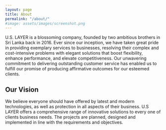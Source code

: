 ```yaml
---
layout: page
title: About
permalink: "/about/"
#image: assets/images/screenshot.png
---
```


U.S. LAYER is a blossoming company, founded by two ambitious brothers in Sri Lanka back in 2016. Ever since our inception, we have taken great pride in providing exemplary services to businesses, resolving their complex and cost-intensive problems with elegant solutions that boost flexibility, enhance performance, and elevate competitiveness. Our unwavering commitment to delivering outstanding customer service has enabled us to fulfill our promise of producing affirmative outcomes for our esteemed clients.

## Our Vision
We believe everyone should have offered by latest and modern technologies, as well as protection in all aspects of their business. U.S LAYER offers a comprehensive range of innovative solutions to every one of clients business needs. The projects are planned, designed and implemented in line with the requirements and objectives.